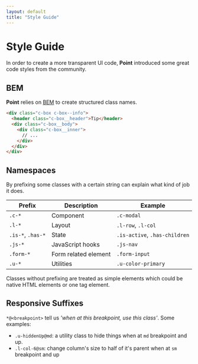 ```yaml
---
layout: default
title: "Style Guide"
---
```


# Style Guide
In order to create a more transparent UI code, **Point** introduced some great code styles from the community.

## BEM
**Point** relies on [BEM](http://getbem.com/) to create structured class names.

```html
<div class="c-box c-box--info">
  <header class="c-box__header">Tip</header>
  <div class="c-box__body">
    <div class="c-box__inner">
      // ...
    </div>
  </div>
</div>
```

## Namespaces
By prefixing some classes with a certain string can explain what kind of job it does.

<table class="table table--bordered">
  <thead>
    <tr>
      <th>Prefix</th>
      <th>Description</th>
      <th>Example</th>
    </tr>
  </thead>
  <tbody>
    <tr>
      <td><code>.c-*</code></td>
      <td>Component</td>
      <td><code>.c-modal</code></td>
    </tr>
    <tr>
      <td><code>.l-*</code></td>
      <td>Layout</td>
      <td><code>.l-row</code>, <code>.l-col</code></td>
    </tr>
    <tr>
      <td><code>.is-*</code>, <code>.has-*</code></td>
      <td>State</td>
      <td><code>.is-active</code>, <code>.has-children</code></td>
    </tr>
    <tr>
      <td><code>.js-*</code></td>
      <td>JavaScript hooks</td>
      <td><code>.js-nav</code></td>
    </tr>
    <tr>
      <td><code>.form-*</code></td>
      <td>Form related element</td>
      <td><code>.form-input</code></td>
    </tr>
    <tr>
      <td><code>.u-*</code></td>
      <td>Utilities</td>
      <td><code>.u-color-primary</code></td>
    </tr>
  </tbody>
</table>

<div class="c-note c-note--warning">
  Classes without prefixing are treated as simple elements which could be native HTML elements or one tag element.
</div>

## Responsive Suffixes
`*@<breakpoint>` tell us *'when at this breakpoint, use this class'*. Some examples:

- `.u-hiddenUp@md`: a utility class to hide things when at `md` breakpoint and up.
- `.l-col-6@sm`: change column's size to half of it's parent when at `sm` breakpoint and up
